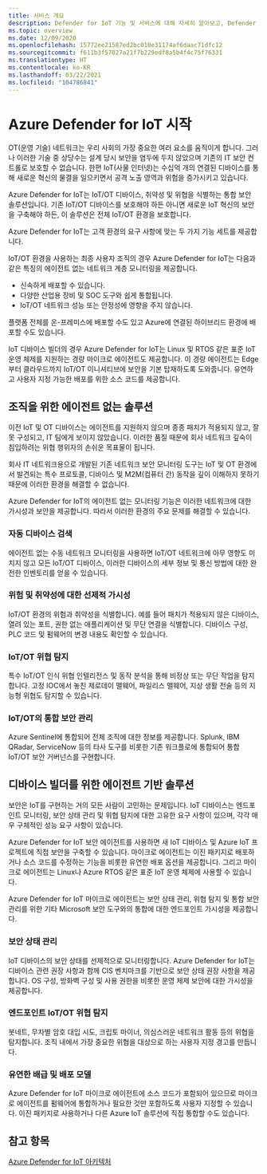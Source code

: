 ```yaml
---
title: 서비스 개요
description: Defender for IoT 기능 및 서비스에 대해 자세히 알아보고, Defender for IoT가 종합적인 IoT 보안을 제공하는 방식을 이해합니다.
ms.topic: overview
ms.date: 12/09/2020
ms.openlocfilehash: 15772ee21587ed2bc010e31174af6daac71dfc12
ms.sourcegitcommit: f611b3f57027a21f7b229edf8a5b4f4c75f76331
ms.translationtype: HT
ms.contentlocale: ko-KR
ms.lasthandoff: 03/22/2021
ms.locfileid: "104786841"
---
```

# <a name="welcome-to-azure-defender-for-iot"></a>Azure Defender for IoT 시작

OT(운영 기술) 네트워크는 우리 사회의 가장 중요한 여러 요소를 움직이게 합니다. 그러나 이러한 기술 중 상당수는 설계 당시 보안을 염두에 두지 않았으며 기존의 IT 보안 컨트롤로 보호할 수 없습니다. 한편 IoT(사물 인터넷)는 수십억 개의 연결된 디바이스를 통해 새로운 혁신의 물결을 일으키면서 공격 노출 영역과 위험을 증가시키고 있습니다.  

Azure Defender for IoT는 IoT/OT 디바이스, 취약성 및 위협을 식별하는 통합 보안 솔루션입니다. 기존 IoT/OT 디바이스를 보호해야 하든 아니면 새로운 IoT 혁신의 보안을 구축해야 하든, 이 솔루션은 전체 IoT/OT 환경을 보호합니다.  

Azure Defender for IoT는 고객 환경의 요구 사항에 맞는 두 가지 기능 세트를 제공합니다.

IoT/OT 환경을 사용하는 최종 사용자 조직의 경우 Azure Defender for IoT는 다음과 같은 특징의 에이전트 없는 네트워크 계층 모니터링을 제공합니다.

- 신속하게 배포할 수 있습니다.
- 다양한 산업용 장비 및 SOC 도구와 쉽게 통합됩니다.
- IoT/OT 네트워크 성능 또는 안정성에 영향을 주지 않습니다. 

플랫폼 전체를 온-프레미스에 배포할 수도 있고 Azure에 연결된 하이브리드 환경에 배포할 수도 있습니다.  

IoT 디바이스 빌더의 경우 Azure Defender for IoT는 Linux 및 RTOS 같은 표준 IoT 운영 체제를 지원하는 경량 마이크로 에이전트도 제공합니다. 이 경량 에이전트는 Edge부터 클라우드까지 IoT/OT 이니셔티브에 보안을 기본 탑재하도록 도와줍니다. 유연하고 사용자 지정 가능한 배포를 위한 소스 코드를 제공합니다. 

## <a name="agentless-solution-for-organizations"></a>조직을 위한 에이전트 없는 솔루션 

이전 IoT 및 OT 디바이스는 에이전트를 지원하지 않으며 종종 패치가 적용되지 않고, 잘못 구성되고, IT 팀에게 보이지 않았습니다. 이러한 품질 때문에 회사 네트워크 깊숙이 침입하려는 위협 행위자의 손쉬운 목표물이 됩니다. 

회사 IT 네트워크용으로 개발된 기존 네트워크 보안 모니터링 도구는 IoT 및 OT 환경에서 발견되는 특수 프로토콜, 디바이스 및 M2M(컴퓨터 간) 동작을 깊이 이해하지 못하기 때문에 이러한 환경을 해결할 수 없습니다. 

Azure Defender for IoT의 에이전트 없는 모니터링 기능은 이러한 네트워크에 대한 가시성과 보안을 제공합니다. 따라서 이러한 환경의 주요 문제를 해결할 수 있습니다. 

### <a name="automatic-device-discovery"></a>자동 디바이스 검색  

에이전트 없는 수동 네트워크 모니터링을 사용하면 IoT/OT 네트워크에 아무 영향도 미치지 않고 모든 IoT/OT 디바이스, 이러한 디바이스의 세부 정보 및 통신 방법에 대한 완전한 인벤토리를 얻을 수 있습니다.  

### <a name="proactive-visibility-into-risk-and-vulnerabilities"></a>위험 및 취약성에 대한 선제적 가시성
 
IoT/OT 환경의 위험과 취약성을 식별합니다. 예를 들어 패치가 적용되지 않은 디바이스, 열려 있는 포트, 권한 없는 애플리케이션 및 무단 연결을 식별합니다. 디바이스 구성, PLC 코드 및 펌웨어의 변경 내용도 확인할 수 있습니다. 

### <a name="iotot-threat-detection"></a>IoT/OT 위협 탐지  

특수 IoT/OT 인식 위협 인텔리전스 및 동작 분석을 통해 비정상 또는 무단 작업을 탐지합니다. 고정 IOC에서 놓친 제로데이 맬웨어, 파일리스 맬웨어, 지상 생활 전술 등의 지능형 위협도 탐지할 수 있습니다. 

### <a name="unified-security-management-across-iotot"></a>IoT/OT의 통합 보안 관리

Azure Sentinel에 통합되어 전체 조직에 대한 정보를 제공합니다. Splunk, IBM QRadar, ServiceNow 등의 타사 도구를 비롯한 기존 워크플로에 통합되어 통합 IoT/OT 보안 거버넌스를 구현합니다. 

## <a name="agent-based-solution-for-device-builders"></a>디바이스 빌더를 위한 에이전트 기반 솔루션 

보안은 IoT를 구현하는 거의 모든 사람이 고민하는 문제입니다. IoT 디바이스는 엔드포인트 모니터링, 보안 상태 관리 및 위협 탐지에 대한 고유한 요구 사항이 있으며, 각각 매우 구체적인 성능 요구 사항이 있습니다. 

Azure Defender for IoT 보안 에이전트를 사용하면 새 IoT 디바이스 및 Azure IoT 프로젝트에 직접 보안을 구축할 수 있습니다. 마이크로 에이전트는 이진 패키지로 배포하거나 소스 코드를 수정하는 기능을 비롯한 유연한 배포 옵션을 제공합니다. 그리고 마이크로 에이전트는 Linux나 Azure RTOS 같은 표준 IoT 운영 체제에 사용할 수 있습니다.  

Azure Defender for IoT 마이크로 에이전트는 보안 상태 관리, 위협 탐지 및 통합 보안 관리를 위한 기타 Microsoft 보안 도구와의 통합에 대한 엔드포인트 가시성을 제공합니다. 

### <a name="security-posture-management"></a>보안 상태 관리

IoT 디바이스의 보안 상태를 선제적으로 모니터링합니다. Azure Defender for IoT는 디바이스 관련 권장 사항과 함께 CIS 벤치마크를 기반으로 보안 상태 권장 사항을 제공합니다. OS 구성, 방화벽 구성 및 사용 권한을 비롯한 운영 체제 보안에 대한 가시성을 제공합니다. 

### <a name="endpoint-iotot-threat-detection"></a>엔드포인트 IoT/OT 위협 탐지

봇네트, 무차별 암호 대입 시도, 크립토 마이너, 의심스러운 네트워크 활동 등의 위협을 탐지합니다. 조직 내에서 가장 중요한 위협을 대상으로 하는 사용자 지정 경고를 만듭니다. 

### <a name="flexible-distribution-and-deployment-models"></a>유연한 배급 및 배포 모델 

Azure Defender for IoT 마이크로 에이전트에 소스 코드가 포함되어 있으므로 마이크로 에이전트를 펌웨어에 통합하거나 필요한 것만 포함하도록 사용자 지정할 수 있습니다. 이진 패키지로 사용하거나 다른 Azure IoT 솔루션에 직접 통합할 수도 있습니다. 

## <a name="see-also"></a>참고 항목

[Azure Defender for IoT 아키텍처](architecture.md)